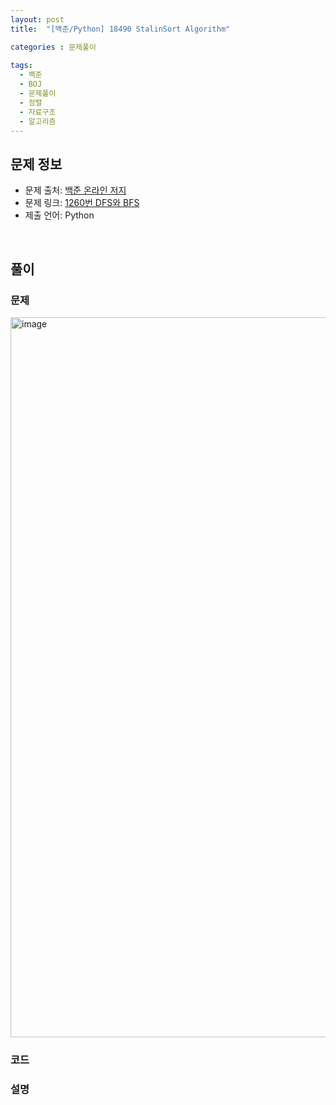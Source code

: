 ```yaml
---
layout: post
title:  "[백준/Python] 18490 StalinSort Algorithm"

categories : 문제풀이
  
tags:
  - 백준
  - BOJ
  - 문제풀이
  - 정렬
  - 자료구조
  - 알고리즘
---
```


## 문제 정보
 - 문제 출처: [백준 온라인 저지](http://boj.kr/)
 - 문제 링크: [1260번 DFS와 BFS](https://www.acmicpc.net/problem/18490)
 - 제출 언어: Python

 <br>

## 풀이

### 문제
<img width="1152" alt="image" src="https://user-images.githubusercontent.com/110437548/210366231-0e5a8f61-8291-4b29-bb09-2f38a155e3f1.png">


### 코드



### 설명
